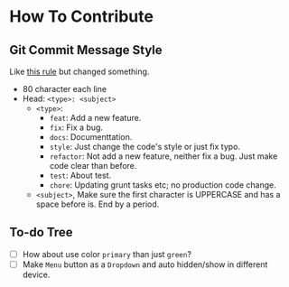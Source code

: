 How To Contribute
===============================================================================

Git Commit Message Style
-------------------------------------------------------------------------------

Like [this rule][joshbuchea/git-commit-message] but changed something.

* 80 character each line
* Head: `<type>: <subject>`
  * `<type>`:
    * `feat`: Add a new feature.
    * `fix`: Fix a bug.
    * `docs`: Documenttation.
    * `style`: Just change the code's style or just fix typo.
    * `refactor`: Not add a new feature, neither fix a bug. Just make code
      clear than before.
    * `test`: About test.
    * `chore`: Updating grunt tasks etc; no production code change.
  * `<subject>`, Make sure the first character is UPPERCASE and has a space
    before is. End by a period.

To-do Tree
-------------------------------------------------------------------------------
- [ ] How about use color `primary` than just `green`?
- [ ] Make `Menu` button as a `Dropdown` and auto hidden/show in different
  device.

[joshbuchea/git-commit-message]: https://gist.github.com/joshbuchea/6f47e86d2510bce28f8e7f42ae84c716
